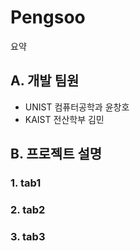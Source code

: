 # Pengsoo
요약

## A. 개발 팀원
- UNIST 컴퓨터공학과 윤창호
- KAIST 전산학부 김민
## B. 프로젝트 설명
### 1. tab1
### 2. tab2
### 3. tab3
